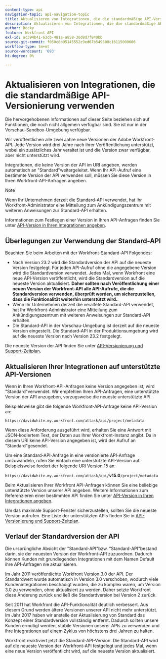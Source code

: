 ```yaml
---
content-type: api
navigation-topic: api-navigation-topic
title: Aktualisieren von Integrationen, die die standardmäßige API-Versionierung verwenden
description: Aktualisieren von Integrationen, die die standardmäßige API-Versionierung verwenden
author: Becky
feature: Workfront API
exl-id: ac394b41-63cb-481a-a858-30d8d7f840bb
source-git-commit: f050c8b95145552c9ed67b549608c16115000606
workflow-type: tm+mt
source-wordcount: '693'
ht-degree: 0%

---
```


# Aktualisieren von Integrationen, die die standardmäßige API-Versionierung verwenden

<!-- This article is going to need a complete revamp or to be removed-->

<span class="preview">Die hervorgehobenen Informationen auf dieser Seite beziehen sich auf Funktionen, die noch nicht allgemein verfügbar sind. Sie ist nur in der Vorschau-Sandbox-Umgebung verfügbar.</span>

Wir veröffentlichen alle zwei Jahre neue Versionen der Adobe Workfront-API. Jede Version wird drei Jahre nach ihrer Veröffentlichung unterstützt, wobei ein zusätzliches Jahr veraltet ist und die Version zwar verfügbar, aber nicht unterstützt wird.

Integrationen, die keine Version der API im URI angeben, werden automatisch an &quot;Standard&quot;weitergeleitet. Wenn Ihr API-Aufruf eine bestimmte Version der API verwenden soll, müssen Sie diese Version in Ihren Workfront-API-Anfragen angeben.

>[!NOTE]
>
>Wenn Ihr Unternehmen derzeit die Standard-API verwendet, hat Ihr Workfront-Administrator eine Mitteilung zum Ankündigungszentrum mit weiteren Anweisungen zur Standard-API erhalten.


<!--
Integrations that do not specify a version of the API in the URI are automatically routed to Default, which has been deprecated. In order for your Workfront integrations to be valid, you must specify a supported API version in your Workfront API requests.
-->

Informationen zum Festlegen einer Version in Ihren API-Anfragen finden Sie unter [API-Version in Ihren Integrationen angeben](../../wf-api/api/specify-api-version-integrations.md).

## Überlegungen zur Verwendung der Standard-API

Beachten Sie beim Arbeiten mit der Workfront-Standard-API Folgendes:

* Nach Version 23.2 wird die Standardversion der API auf die neueste Version festgelegt. Für jeden API-Aufruf ohne die angegebene Version wird die Standardversion verwendet. Jedes Mal, wenn Workfront eine neue API-Version veröffentlicht, wird die Standardversion auf die neueste Version aktualisiert. **Daher sollten nach Veröffentlichung einer neuen Version der Workfront-API alle API-Aufrufe, die die Standardversion verwenden, überprüft werden, um sicherzustellen, dass die Funktionalität weiterhin unterstützt wird.**.
* Wenn Ihr Unternehmen derzeit die veraltete Standard-API verwendet, hat Ihr Workfront-Administrator eine Mitteilung zum Ankündigungszentrum mit weiteren Anweisungen zur Standard-API erhalten.
* <span class="preview">Die Standard-API in der Vorschau-Umgebung ist derzeit auf die neueste Version eingestellt. Die Standard-API in der Produktionsumgebung wird auf die neueste Version nach Version 23.2 festgelegt.</span>

Die neueste Version der API finden Sie unter [API-Versionierung und Support-Zeitplan](../../wf-api/api/api-version-support-schedule.md).

<!--

## Deprecating Default

In an effort to improve the Workfront API, we are in the process of removing older API versions that have exceeded our support window of three years. One of these versions is Version 2, to which Default is mapped. This version was released in 2010, and much of the logic supported in the Attask/Workfront application at that time either no longer exists or has substantially changed.

We deprecated Default in July 2017, and we will no longer designate a specific version of the API to be the default version. Instead, all Workfront API requests must specify a specific API version.

>[!IMPORTANT]
>
> By July 1, 2018 all of your Workfront integrations that use Default must be updated to call a specific supported API version. After that date, all of your Workfront API requests used by integrations that do not specify a version will fail.

To learn about the Workfront deprecation cadence, see [API versioning and support schedule](../../wf-api/api/api-version-support-schedule.md).

-->

## Aktualisieren Ihrer Integrationen auf unterstützte API-Versionen

Wenn in Ihren Workfront-API-Anfragen keine Version angegeben ist, wird &quot;Standard&quot;verwendet. Wir empfehlen Ihren API-Anfragen, eine unterstützte Version der API anzugeben, vorzugsweise die neueste unterstützte API.

Beispielsweise gibt die folgende Workfront-API-Anfrage keine API-Version an:

`https://davidwhite.my.workfront.com/attask/api/project/metadata`

Wenn diese Anforderung ausgeführt wird, erhalten Sie eine Antwort mit JSON-kodiertem Text, der Daten aus Ihrer Workfront-Instanz angibt. Da in diesem URI keine API-Version angegeben ist, wird der Aufruf an &quot;Standard&quot;gesendet.

Um eine Standard-API-Anfrage in eine versionierte API-Anfrage umzuwandeln, rufen Sie einfach eine unterstützte API-Version auf. Beispielsweise fordert der folgende URI Version 15 an:

`https://davidwhite.my.workfront.com/attask/api/`**v15.0**`/project/metadata`

Beim Aktualisieren Ihrer Workfront API-Anfragen können Sie eine beliebige unterstützte Version unserer API angeben. Weitere Informationen zum Referenzieren einer bestimmten API finden Sie unter [API-Version in Ihren Integrationen angeben](../../wf-api/api/specify-api-version-integrations.md).

Um das maximale Support-Fenster sicherzustellen, sollten Sie die neueste Version aufrufen. Eine Liste der unterstützten APIs finden Sie in [API-Versionierung und Support-Zeitplan](../../wf-api/api/api-version-support-schedule.md).

## Verlauf der Standardversion der API

Die ursprüngliche Absicht der &quot;Standard-API&quot;bzw. &quot;Standard-API&quot;bestand darin, sie der neuesten Version der Workfront-API zuzuordnen. Dadurch können Kunden mit grundlegenden Integrationen mit dem Namen Default ihre API-Anfragen nie aktualisieren.

Im Jahr 2011 veröffentlichte Workfront Version 3.0 der API. Der Standardwert wurde automatisch in Version 3.0 verschoben, wodurch viele Kundenintegrationen beschädigt wurden, die zu komplex waren, um Version 3.0 zu verwenden, ohne aktualisiert zu werden. Daher setzte Workfront diese Änderung zurück und ließ die Standardversion bei Version 2 zurück.

Seit 2011 hat Workfront die API-Funktionalität deutlich verbessert. Aus diesem Grund werden ältere Versionen unserer API nicht mehr unterstützt. Im Jahr 2017 haben wir anstelle der Aktualisierung von Standard das Konzept einer Standardversion vollständig entfernt. Dadurch sollten unsere Kunden ermutigt werden, stabile Versionen unserer APIs zu verwenden und ihre Integrationen auf einem Zyklus von höchstens drei Jahren zu halten.

Workfront reaktiviert jetzt die Standard-API-Version. Die Standard-API wird auf die neueste Version der Workfront-API festgelegt und jedes Mal, wenn eine neue Version veröffentlicht wird, auf die neueste Version aktualisiert.

